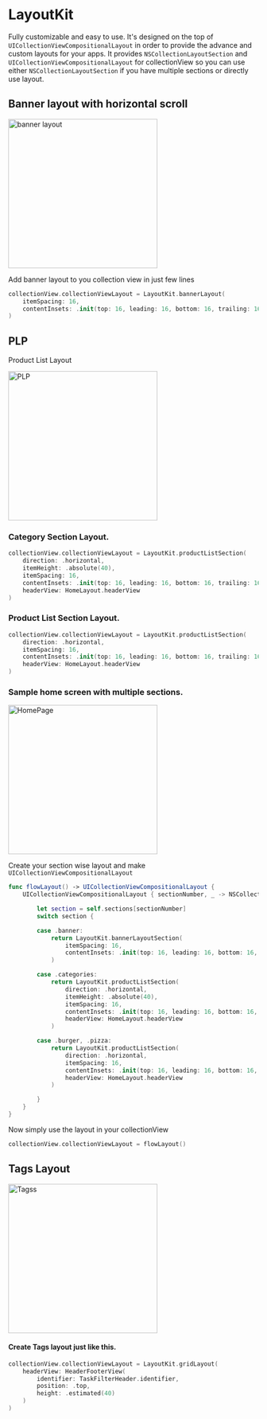 # LayoutKit
Fully customizable and easy to use. It's designed on the top of `UICollectionViewCompositionalLayout` in order to provide the advance and custom layouts for your apps. It provides `NSCollectionLayoutSection` and `UICollectionViewCompositionalLayout` for collectionView so you can use either `NSCollectionLayoutSection` if you have multiple sections or directly use layout. 

## Banner layout with horizontal scroll
<img width="300" alt="banner layout" src="https://user-images.githubusercontent.com/19393497/177686560-55f8a7bc-d543-4f73-992c-f565ffe8a496.jpg">

Add banner layout to you collection view in just few lines 
```swift
collectionView.collectionViewLayout = LayoutKit.bannerLayout(
    itemSpacing: 16,
    contentInsets: .init(top: 16, leading: 16, bottom: 16, trailing: 16)
)
```
## PLP
Product List Layout

<img width="300" alt="PLP" src="https://user-images.githubusercontent.com/19393497/177687099-fb345b64-2011-4c57-b87b-54129b5ba339.png">


### Category Section Layout.

```swift
collectionView.collectionViewLayout = LayoutKit.productListSection(
    direction: .horizontal,
    itemHeight: .absolute(40),
    itemSpacing: 16,
    contentInsets: .init(top: 16, leading: 16, bottom: 16, trailing: 16),
    headerView: HomeLayout.headerView
)
```

### Product List Section Layout.

```swift
collectionView.collectionViewLayout = LayoutKit.productListSection(
    direction: .horizontal,
    itemSpacing: 16,
    contentInsets: .init(top: 16, leading: 16, bottom: 16, trailing: 16),
    headerView: HomeLayout.headerView
)
```

### Sample home screen with multiple sections.

<img width="300" alt="HomePage" src="https://user-images.githubusercontent.com/19393497/177687576-94585441-4ccb-4371-aa89-77fc90fbaea1.png">

Create your section wise layout and make `UICollectionViewCompositionalLayout`
```swift
func flowLayout() -> UICollectionViewCompositionalLayout {
    UICollectionViewCompositionalLayout { sectionNumber, _ -> NSCollectionLayoutSection in

        let section = self.sections[sectionNumber]
        switch section {

        case .banner:
            return LayoutKit.bannerLayoutSection(
                itemSpacing: 16,
                contentInsets: .init(top: 16, leading: 16, bottom: 16, trailing: 16)
            )

        case .categories:
            return LayoutKit.productListSection(
                direction: .horizontal,
                itemHeight: .absolute(40),
                itemSpacing: 16,
                contentInsets: .init(top: 16, leading: 16, bottom: 16, trailing: 16),
                headerView: HomeLayout.headerView
            )

        case .burger, .pizza:
            return LayoutKit.productListSection(
                direction: .horizontal,
                itemSpacing: 16,
                contentInsets: .init(top: 16, leading: 16, bottom: 16, trailing: 16),
                headerView: HomeLayout.headerView
            )

        }
    }
}
``` 
Now simply use the layout in your collectionView
```swift
collectionView.collectionViewLayout = flowLayout()
```

## Tags Layout 

<img width="300" alt="Tagss" src="https://user-images.githubusercontent.com/19393497/177693199-ad935472-91cb-49fb-8dd1-2cec13e6f521.jpg">
 
#### Create Tags layout just like this.
 
```swift
collectionView.collectionViewLayout = LayoutKit.gridLayout(
    headerView: HeaderFooterView(
        identifier: TaskFilterHeader.identifier,
        position: .top,
        height: .estimated(40)
    )
)
```
